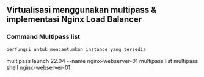 ## Virtualisasi menggunakan multipass & implementasi Nginx Load Balancer 

### Command Multipass list
```bash
berfungsi untuk mencantumkan instance yang tersedia
```
multipass launch 22.04 --name nginx-webserver-01
multipass list
multipass shell  nginx-webserver-01
